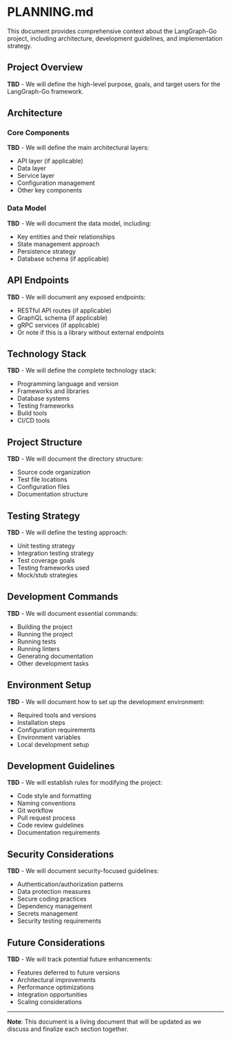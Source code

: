 # PLANNING.md

This document provides comprehensive context about the LangGraph-Go project, including architecture, development guidelines, and implementation strategy.

## Project Overview

**TBD** - We will define the high-level purpose, goals, and target users for the LangGraph-Go framework.

## Architecture

### Core Components

**TBD** - We will define the main architectural layers:
- API layer (if applicable)
- Data layer
- Service layer
- Configuration management
- Other key components

### Data Model

**TBD** - We will document the data model, including:
- Key entities and their relationships
- State management approach
- Persistence strategy
- Database schema (if applicable)

## API Endpoints

**TBD** - We will document any exposed endpoints:
- RESTful API routes (if applicable)
- GraphQL schema (if applicable)
- gRPC services (if applicable)
- Or note if this is a library without external endpoints

## Technology Stack

**TBD** - We will define the complete technology stack:
- Programming language and version
- Frameworks and libraries
- Database systems
- Testing frameworks
- Build tools
- CI/CD tools

## Project Structure

**TBD** - We will document the directory structure:
- Source code organization
- Test file locations
- Configuration files
- Documentation structure

## Testing Strategy

**TBD** - We will define the testing approach:
- Unit testing strategy
- Integration testing strategy
- Test coverage goals
- Testing frameworks used
- Mock/stub strategies

## Development Commands

**TBD** - We will document essential commands:
- Building the project
- Running the project
- Running tests
- Running linters
- Generating documentation
- Other development tasks

## Environment Setup

**TBD** - We will document how to set up the development environment:
- Required tools and versions
- Installation steps
- Configuration requirements
- Environment variables
- Local development setup

## Development Guidelines

**TBD** - We will establish rules for modifying the project:
- Code style and formatting
- Naming conventions
- Git workflow
- Pull request process
- Code review guidelines
- Documentation requirements

## Security Considerations

**TBD** - We will document security-focused guidelines:
- Authentication/authorization patterns
- Data protection measures
- Secure coding practices
- Dependency management
- Secrets management
- Security testing requirements

## Future Considerations

**TBD** - We will track potential future enhancements:
- Features deferred to future versions
- Architectural improvements
- Performance optimizations
- Integration opportunities
- Scaling considerations

---

**Note**: This document is a living document that will be updated as we discuss and finalize each section together.
